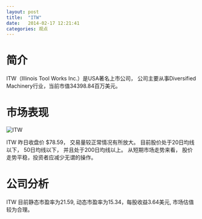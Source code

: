 ```yaml
---
layout: post
title:  "ITW"
date:   2014-02-17 12:21:41
categories: 观点
---
```


# 简介
ITW（Illinois Tool Works Inc.）是USA著名上市公司，
公司主要从事Diversified Machinery行业，当前市值34398.84百万美元。

# 市场表现

![ITW](http://finviz.com/chart.ashx?t=ITW&ty=c&ta=1&p=d&s=l)

ITW 昨日收盘价 $78.59，
交易量较正常情况有所放大。
目前股价处于20日均线以下，
50日均线以下，
并且处于200日均线以上。
从短期市场走势来看，
股价走势平稳，投资者应减少无谓的操作。

# 公司分析
ITW 目前静态市盈率为21.59, 动态市盈率为15.34，每股收益3.64美元,
市场估值较为合理。
